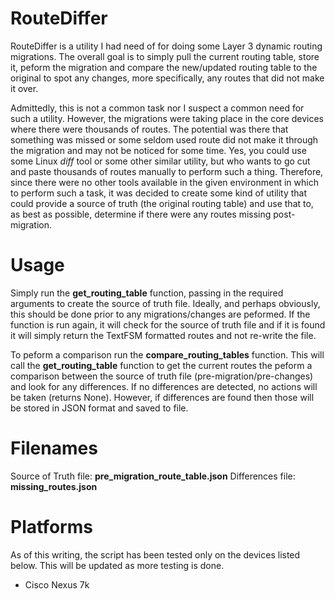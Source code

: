 # RouteDiffer

RouteDiffer is a utility I had need of for doing some Layer 3 dynamic routing migrations.  The overall goal is to simply pull the current routing table, store it, peform the migration and compare the new/updated routing table to the original to spot any changes, more specifically, any routes that did not make it over.

Admittedly, this is not a common task nor I suspect a common need for such a utility.  However, the migrations were taking place in the core devices where there were thousands of routes.  The potential was there that something was missed or some seldom used route did not make it through the migration and may not be noticed for some time.  Yes, you could use some Linux _diff_ tool or some other similar utility, but who wants to go cut and paste thousands of routes manually to perform such a thing.  Therefore, since there were no other tools available in the given environment in which to perform such a task, it was decided to create some kind of utility that could provide a source of truth (the original routing table) and use that to, as best as possible, determine if there were any routes missing post-migration.

# Usage

Simply run the **get_routing_table** function, passing in the required arguments to create the source of truth file.  Ideally, and perhaps obviously, this should be done prior to any migrations/changes are peformed.  If the function is run again, it will check for the source of truth file and if it is found it will simply return the TextFSM formatted routes and not re-write the file.

To peform a comparison run the **compare_routing_tables** function.  This will call the **get_routing_table** function to get the current routes the peform a comparison between the source of truth file (pre-migration/pre-changes) and look for any differences.  If no differences are detected, no actions will be taken (returns None).  However, if differences are found then those will be stored in JSON format and saved to file.

# Filenames

Source of Truth file: **pre_migration_route_table.json**
Differences file: **missing_routes.json**

# Platforms

As of this writing, the script has been tested only on the devices listed below.  This will be updated as more testing is done.

- Cisco Nexus 7k